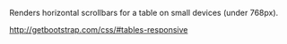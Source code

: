 Renders horizontal scrollbars for a table on small devices (under 768px).

<http://getbootstrap.com/css/#tables-responsive>